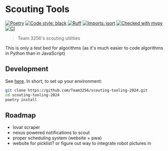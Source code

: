 # Scouting Tools

[![Poetry](https://img.shields.io/endpoint?url=https://python-poetry.org/badge/v0.json)](https://python-poetry.org/)
[![Code style: black](https://img.shields.io/badge/code%20style-black-000000.svg)](https://github.com/psf/black)
[![Ruff](https://img.shields.io/endpoint?url=https://raw.githubusercontent.com/charliermarsh/ruff/main/assets/badge/v2.json)](https://github.com/astral-sh/ruff)
[![Imports: isort](https://img.shields.io/badge/%20imports-isort-%231674b1?style=flat&labelColor=ef8336)](https://pycqa.github.io/isort/)
[![Checked with mypy](http://www.mypy-lang.org/static/mypy_badge.svg)](http://mypy-lang.org/)
[![CI](https://github.com/Team3256/scouting-tooling-2024/actions/workflows/ci.yml/badge.svg?branch=main)](https://github.com/Team3256/scouting-tooling-2024/actions/workflows/ci.yml)


> Team 3256's scouting utilities

This is only a test bed for algorithms (as it's much easier to code algorithms in Python than in JavaScript)
## Development

See [here](https://github.com/Team3256/scouting-tooling-2024/blob/main/CONTRIBUTING.md). In short, to set up your environment:

```bash
git clone https://github.com/Team3256/scouting-tooling-2024.git
cd scouting-tooling-2024
poetry install
```

## Roadmap

- lovat scraper
- nexus powered notifications to scout
- proper scheduling system (website + pwa)
- website for picklist? or figure out way to integrate robot pictures in

<!-- ## Installation -->
<!--
You can get this project via `pip`

```bash
$ pip install scouting-tools
```


But we **highly recommend** you install this project using [pipx](https://pypa.github.io/pipx/)

```bash
$ pipx install scouting-tools
``` -->



<!-- ## License

This project is licensed under the [GNU GPL v3+](https://github.com/ThatXliner/scouting-tools/blob/main/LICENSE.txt).

In short, this means you can do anything with it (distribute, modify, sell), but if you were to publish your changes, you must make the source code and build instructions readily available.

If you are a company using this project and want an exception, email me at [thatxliner@gmail.com](mailto:thatxliner@gmail.com), and we can discuss it. -->
